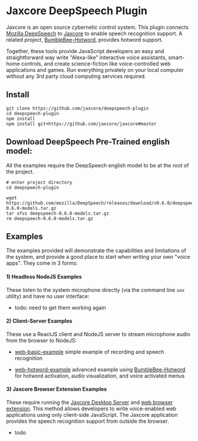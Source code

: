 Jaxcore DeepSpeech Plugin
=======

Jaxcore is an open source cybernetic control system.
This plugin connects [Mozilla DeepSpeech](https://github.com/mozilla/DeepSpeech)
to [Jaxcore](https://github.com/jaxcore/jaxcore) to enable speech recognition support.  A related project, [BumbleBee-Hotword](), provides hotword support.

Together, these tools provide JavaScript developers an easy and straightforward way write "Alexa-like" interactive voice assistants, smart-home controls, and create science-fiction like voice-controlled web applications and games.
Run everything privately on your local computer without any 3rd party cloud computing services required.

## Install

```
git clone https://github.com/jaxcore/deepspeech-plugin
cd deepspeech-plugin
npm install
npm install git+https://github.com/jaxcore/jaxcore#master
```

## Download DeepSpeech Pre-Trained english model:

All the examples require the DeepSpeech english model to be at the root of the project.

```
# enter project directory
cd deepspeech-plugin

wget https://github.com/mozilla/DeepSpeech/releases/download/v0.6.0/deepspeech-0.6.0-models.tar.gz
tar xfvz deepspeech-0.6.0-models.tar.gz
rm deepspeech-0.6.0-models.tar.gz
```

## Examples

The examples provided will demonstrate the capabilities and limitations of the system, and provide a good place to start when writing your own "voice apps".  They come in 3 forms:

#### 1) Headless NodeJS Examples

These listen to the system microphone directly (via the command line `sox` utility) and have no user interface:

- todo: need to get them working again

#### 2) Client-Server Examples

These use a ReactJS client and NodeJS server to stream microphone audio from the browser to NodeJS:

- [web-basic-example](https://github.com/jaxcore/deepspeech-plugin/tree/master/examples/web-basic-example) simple example of recording and speech recognition


- [web-hotword-example](https://github.com/jaxcore/deepspeech-plugin/tree/master/examples/web-hotword-example) advanced example using [BumbleBee-Hotword]() for hotword activation, audio visualization, and voice activated menus

#### 3) Jaxcore Browser Extension Examples

These require running the [Jaxcore Desktop Server]() and [web browser extension]().  This method allows developers to write voice-enabled web applications using only client-side JavaScript.  The Jaxcore application provides the speech recognition support from outside the browser.

- todo

